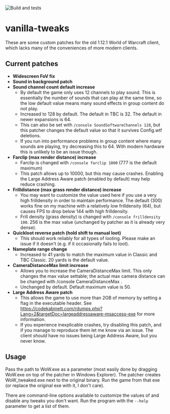 ![Build and tests](https://github.com/brndd/vanilla-tweaks/actions/workflows/rust.yml/badge.svg)
 
# vanilla-tweaks

These are some custom patches for the old 1.12.1 World of Warcraft client, which lacks many of the conveniences of more modern clients.

## Current patches

- **Widescreen FoV fix**
- **Sound in background patch**
- **Sound channel count default increase**
  - By default the game only uses 12 channels to play sound. This is essentially the number of sounds that can play at the same time, so the low default value means many sound effects in group content do not play.
  - Increased to 128 by default. The default in TBC is 32. The default in newer expansions is 64.
  - This can also be set with `/console SoundSoftwareChannels 128`, but this patcher changes the default value so that it survives Config.wtf deletions.
  - If you run into performance problems in group content where many sounds are playing, try decreasing this to 64. With modern hardware this is unlikely to be an issue though.
- **Farclip (max render distance) increase**
  - Farclip is changed with `/console farclip 1000` (777 is the default maximum)
  - This patch allows up to 10000, but this may cause crashes. Enabling the Large Address Aware patch (enabled by default) may help reduce crashing.
- **Frilldistance (max grass render distance) increase**
  - You may want to customize the value used here if you use a very high frilldensity in order to maintain performance. The default (300) works fine on my machine with a relatively low frilldensity (64), but causes FPS to drop below 144 with high frilldensity.
  - Frill density (grass density) is changed with `/console frilldensity 100`. 256 is the max value (unchanged by patcher as it is already very dense).
- **Quickloot reverse patch (hold shift to manual loot)**
  - This should work reliably for all types of looting. Please make an issue if it doesn't (e.g. if it occasionally fails to loot).
- **Nameplate range change**
  - Increased to 41 yards to match the maximum value in Classic and TBC Classic. 20 yards is the default value.
- **CameraDistanceMax limit increase**
  - Allows you to increase the CameraDistanceMax limit. This only changes the max value settable; the actual max camera distance can be changed with /console CameraDistanceMax <value>.
  - Unchanged by default. Default maximum value is 50.
- **Large Address Aware patch**
  - This allows the game to use more than 2GB of memory by setting a flag in the executable header. See https://codekabinett.com/rdumps.php?Lang=2&targetDoc=largeaddressaware-msaccess-exe for more information.
  - If you experience inexplicable crashes, try disabling this patch, and if you manage to reproduce them let me know via an issue. The client *should* have no issues being Large Address Aware, but you never know.

## Usage

Pass the path to WoW.exe as a parameter (most easily done by dragging WoW.exe on top of the patcher in Windows Explorer). The patcher creates WoW_tweaked.exe next to the original binary. Run the game from that exe (or replace the original exe with it, I don't care).

There are command-line options available to customize the values of and disable any tweaks you don't want. Run the program with the `--help` parameter to get a list of them.
